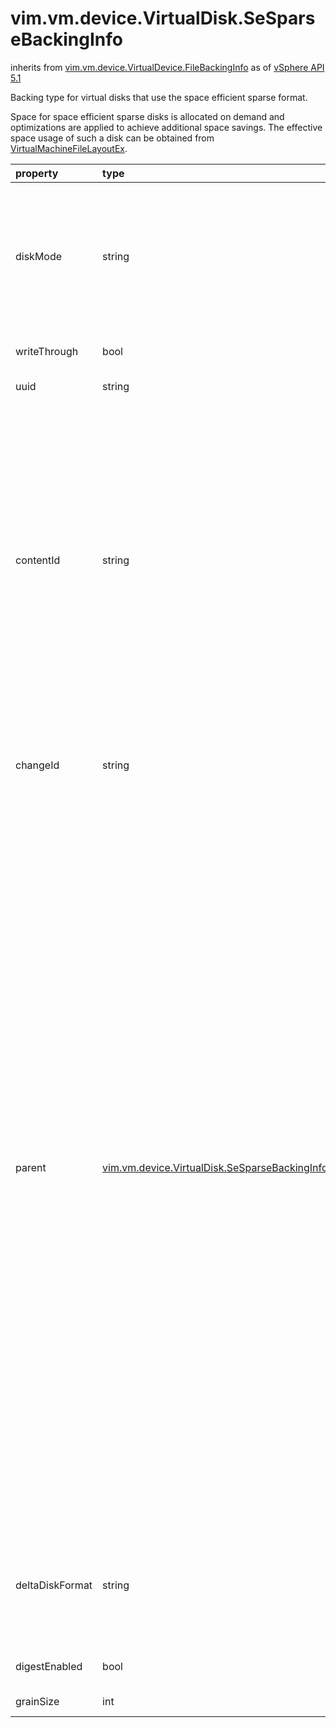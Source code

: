 vim.vm.device.VirtualDisk.SeSparseBackingInfo
=============================================
inherits from [vim.vm.device.VirtualDevice.FileBackingInfo](docs/vim.vm.device.VirtualDevice.FileBackingInfo.md)
as of [vSphere API 5.1](vim.version.md#vim.version.version8)


Backing type for virtual disks that use the space efficient   sparse format.   <p>   Space for space efficient sparse disks is allocated on   demand and optimizations are applied to achieve additional   space savings. The effective space usage of such a disk can   be obtained from <a href="vim.vm.FileLayoutEx.md">VirtualMachineFileLayoutEx</a>.

| property | type | optional | priv | desc |
|:---------|:-----|:---------|:-----|:-----|
| diskMode | string | None | None | The disk persistence mode. Valid modes are:   <ul>   <li><a href="vim.vm.device.VirtualDiskOption.DiskMode.md#persistent">persistent</a>   <li><a href="vim.vm.device.VirtualDiskOption.DiskMode.md#independent_persistent">independent_persistent</a>   <li><a href="vim.vm.device.VirtualDiskOption.DiskMode.md#independent_nonpersistent">independent_nonpersistent</a>   <li><a href="vim.vm.device.VirtualDiskOption.DiskMode.md#nonpersistent">nonpersistent</a>   <li><a href="vim.vm.device.VirtualDiskOption.DiskMode.md#undoable">undoable</a>   <li><a href="vim.vm.device.VirtualDiskOption.DiskMode.md#append">append</a>   </ul><br>See <a href="vim.vm.device.VirtualDiskOption.DiskMode.md">VirtualDiskMode</a><br> |
| writeThrough | bool | true | None | Flag to indicate whether writes should go directly to the file system   or should be buffered. |
| uuid | string | true | None | Disk UUID for the virtual disk, if available. |
| contentId | string | true | None | Content ID of the virtual disk file, if available.  <p>  A content ID indicates the logical contents of the disk backing and its parents.  <p>  This property is only guaranteed to be up to date if this disk backing is not  currently being written to by any virtual machine.  <p>  The only supported operation is comparing if two content IDs are equal or not.  The guarantee provided by the content ID is that if two disk backings have the  same content ID and are not currently being written to, then reads issued from  the guest operating system to those disk backings will return the same data. |
| changeId | string | true | None | The change ID of the virtual disk for the corresponding  snapshot or virtual machine. This can be used to track  incremental changes to a virtual disk. See <a href="vim.VirtualMachine.md#queryChangedDiskAreas">QueryChangedDiskAreas</a>. |
| parent | [vim.vm.device.VirtualDisk.SeSparseBackingInfo](vim.vm.device.VirtualDisk.SeSparseBackingInfo.md "vim.vm.device.VirtualDisk.SeSparseBackingInfo") | true | None | The parent of this virtual disk file, if this is a delta disk backing.  This will be unset if this is not a delta disk backing.  <p>  A delta disk backing is a way to preserve a virtual disk backing  at some point in time.  A delta disk backing is a file backing which in  turn points to the original virtual disk backing (the parent).  After a delta  disk backing is added, all writes go to the delta disk backing.  All reads  first try the delta disk backing and then try the parent backing if needed.  <p>  A delta disk backing can be added to a disk either implicitly during  snapshot operations, or explicitly during create or reconfigure of the virtual  machine.  <p>  Note that the type of the backing is consistent throughout the chain; any new  delta disk backing which is added is of the same type as the original disk .  Also note that since the parent backing is not being written to,  it is possible that the parent backing may be shared among multiple  disks belonging to multiple virtual machines.  <p>  During virtual machine <a href="vim.Folder.md#createVm">creation</a> and  <a href="vim.VirtualMachine.md#reconfigure">reconfiguration</a> this property is  only checked if the <a href="vim.vm.device.VirtualDeviceSpec.md">VirtualDeviceConfigSpec</a> specifies  an <a href="vim.vm.device.VirtualDeviceSpec.Operation.md#add">add operation</a> with a  <a href="vim.vm.device.VirtualDeviceSpec.FileOperation.md#create">create file operation</a>.  In this case, a new delta disk backing is created which points to the parent  disk backing.  Only the <a href="vim.vm.device.VirtualDevice.FileBackingInfo.md#fileName">fileName</a>  property is important; all other properties will be ignored.  The parent backing  is assumed to exist and will not be recursively created.  <p>  This property may only be set if  <a href="vim.host.Capability.md#deltaDiskBackingsSupported">deltaDiskBackingsSupported</a>  is true. |
| deltaDiskFormat | string | true | None | The format of the delta disk.   <p>   This field is valid only for a delta disk.   <p>   See <a href="vim.vm.device.VirtualDisk.DeltaDiskFormat.md">DeltaDiskFormat</a> for the   supported formats. If not specified, the default value used is   <a href="vim.vm.device.VirtualDisk.DeltaDiskFormat.md#redoLogFormat">redoLogFormat</a>. |
| digestEnabled | bool | true | None | Indicates whether the disk backing has digest file enabled. |
| grainSize | int | true | None | Specify the grain size in kB.  The default size is 1024 kB. |


